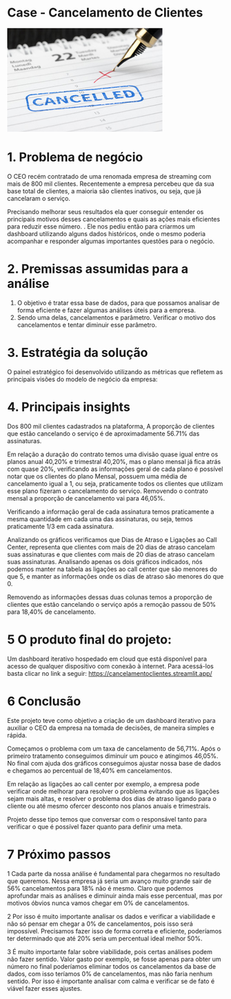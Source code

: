 # Case - Cancelamento de Clientes
![image](https://github.com/JadsonDS/cancelamento_clientes/blob/main/logo.jpg)


# 1. Problema de negócio
O CEO recém contratado de uma renomada empresa de streaming com mais de 800 mil clientes. Recentemente a empresa percebeu que da sua base total de clientes, a maioria são clientes inativos, ou seja, que já cancelaram o serviço.

Precisando melhorar seus resultados ela quer conseguir entender os principais motivos desses cancelamentos e quais as ações mais eficientes para reduzir esse número.
. Ele nos pediu então para criarmos um dashboard utilizando alguns dados históricos, onde o mesmo poderia acompanhar e responder algumas importantes questões para o negócio.

# 2. Premissas assumidas para a análise
  1. O objetivo é tratar essa base de dados, para que possamos analisar de forma eficiente e fazer algumas análises úteis para a empresa.     
  2. Sendo uma delas, cancelamentos e parâmetro. Verificar o motivo dos cancelamentos e tentar diminuir esse parâmetro.

# 3. Estratégia da solução
O painel estratégico foi desenvolvido utilizando as métricas que refletem as principais visões do modelo de negócio da empresa:

# 4. Principais insights  
Dos 800 mil clientes cadastrados na plataforma, A proporção de clientes que estão cancelando o serviço é de aproximadamente 56.71% das assinaturas. 

Em relação a duração do contrato temos uma divisão quase igual entre os planos anual 40,20% e trimestral 40,20%, mas o plano mensal já fica atrás com quase 20%, 
verificando as informações geral de cada plano é possível notar que os clientes do plano Mensal, possuem uma média de cancelamento igual a 1, ou seja, praticamente todos os clientes que utilizam esse plano fizeram o cancelamento do serviço.
Removendo o contrato mensal a proporção de cancelamento vai para 46,05%.

Verificando a informação geral de cada assinatura temos praticamente a mesma quantidade em cada uma das assinaturas, ou seja, temos praticamente 1/3 em cada assinatura.

Analizando os gráficos verificamos que Dias de Atraso e Ligações ao Call Center, representa que clientes com mais de 20 dias de atraso cancelam suas assinaturas e que clientes com mais de 20 dias de atraso cancelam suas assinaturas.
Analisando apenas os dois gráficos indicados, nós podemos manter na tabela as ligações ao call center que são menores do que 5, e manter as informações onde os dias de atraso são menores do que 0.

Removendo as informações dessas duas colunas temos a proporção de clientes que estão cancelando o serviço após a remoção passou de 50% para 18,40% de cancelamento.

# 5 O produto final do projeto:
Um dashboard iterativo hospedado em cloud que está disponível para acesso de qualquer dispositivo com conexão à internet. Para acessá-los basta clicar no link a seguir: https://cancelamentoclientes.streamlit.app/

# 6 Conclusão
Este projeto teve como objetivo a criação de um dashboard iterativo para auxiliar o CEO da empresa na tomada de decisões, de maneira simples e rápida. 

Começamos o problema com um taxa de cancelamento de 56,71%. Após o primeiro tratamento conseguimos diminuir um pouco e atingimos 46,05%. No final com ajuda dos gráficos conseguimos ajustar nossa base de dados e chegamos ao percentual de 18,40% em cancelamentos.

Em relação as ligações ao call center por exemplo, a empresa pode verificar onde melhorar para resolver o problema evitando que as ligações sejam mais altas, e resolver o problema dos dias de atraso ligando para o cliente ou até mesmo ofercer desconto nos planos anuais e trimestrais.

Projeto desse tipo temos que conversar com o responsável tanto para verificar o que é possível fazer quanto para definir uma meta.

# 7 Próximo passos
1 Cada parte da nossa análise é fundamental para chegarmos no resultado que queremos. Nessa empresa já seria um avanço muito grande sair de 56% cancelamentos para 18% não é mesmo. 
Claro que podemos aprofundar mais as análises e diminuir ainda mais esse percentual, mas por motivos óbvios nunca vamos chegar em 0% de cancelamentos.

2 Por isso é muito importante analisar os dados e verificar a viabilidade e não só pensar em chegar a 0% de cancelamentos, pois isso será impossível. 
Precisamos fazer isso de forma correta e eficiente, poderíamos ter determinado que até 20% seria um percentual ideal melhor 50%.

3 É muito importante falar sobre viabilidade, pois certas análises podem não fazer sentido. Valor gasto por exemplo, se fosse apenas para obter um número no final poderíamos eliminar todos os cancelamentos da base de dados, com isso teríamos 0% de cancelamentos, mas não faria nenhum sentido. 
Por isso é importante analisar com calma e verificar se de fato é viável fazer esses ajustes.




